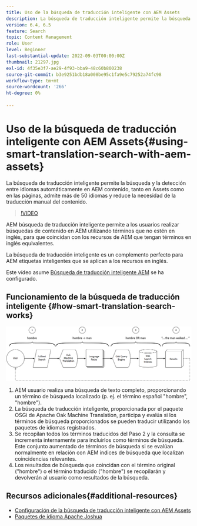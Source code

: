 ```yaml
---
title: Uso de la búsqueda de traducción inteligente con AEM Assets
description: La búsqueda de traducción inteligente permite la búsqueda y la detección entre idiomas automáticamente en AEM contenido, tanto en Assets como en las páginas, admite más de 50 idiomas y reduce la necesidad de la traducción manual del contenido.
version: 6.4, 6.5
feature: Search
topic: Content Management
role: User
level: Beginner
last-substantial-update: 2022-09-03T00:00:00Z
thumbnail: 21297.jpg
exl-id: 4f35e3f7-ae29-4f93-bba9-48c60b800238
source-git-commit: b3e9251bdb18a008be95c1fa9e5c79252a74fc98
workflow-type: tm+mt
source-wordcount: '266'
ht-degree: 0%

---
```


# Uso de la búsqueda de traducción inteligente con AEM Assets{#using-smart-translation-search-with-aem-assets}

La búsqueda de traducción inteligente permite la búsqueda y la detección entre idiomas automáticamente en AEM contenido, tanto en Assets como en las páginas, admite más de 50 idiomas y reduce la necesidad de la traducción manual del contenido.

>[!VIDEO](https://video.tv.adobe.com/v/21297?quality=12&learn=on)

AEM búsqueda de traducción inteligente permite a los usuarios realizar búsquedas de contenido en AEM utilizando términos que no estén en inglés, para que coincidan con los recursos de AEM que tengan términos en inglés equivalentes.

La búsqueda de traducción inteligente es un complemento perfecto para AEM etiquetas inteligentes que se aplican a los recursos en inglés.

Este vídeo asume [Búsqueda de traducción inteligente AEM](smart-translation-search-technical-video-setup.md) se ha configurado.

## Funcionamiento de la búsqueda de traducción inteligente {#how-smart-translation-search-works}

![Diagrama de flujo de búsqueda de traducción inteligente](assets/smart-translation-search-flow.png)

1. AEM usuario realiza una búsqueda de texto completo, proporcionando un término de búsqueda localizado (p. ej. el término español &quot;hombre&quot;, &quot;hombre&quot;).
2. La búsqueda de traducción inteligente, proporcionada por el paquete OSGi de Apache Oak Machine Translation, participa y evalúa si los términos de búsqueda proporcionados se pueden traducir utilizando los paquetes de idiomas registrados.
3. Se recopilan todos los términos traducidos del Paso 2 y la consulta se incrementa internamente para incluirlos como términos de búsqueda. Este conjunto aumentado de términos de búsqueda si se evalúan normalmente en relación con AEM índices de búsqueda que localizan coincidencias relevantes.
4. Los resultados de búsqueda que coincidan con el término original (&quot;hombre&quot;) o el término traducido (&quot;hombre&quot;) se recopilarán y devolverán al usuario como resultados de la búsqueda.

## Recursos adicionales{#additional-resources}

* [Configuración de la búsqueda de traducción inteligente con AEM Assets](smart-translation-search-technical-video-setup.md)
* [Paquetes de idioma Apache Joshua](https://cwiki.apache.org/confluence/display/JOSHUA/Language+Packs)
